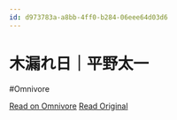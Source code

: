 ```yaml
---
id: d973783a-a8bb-4ff0-b284-06eee64d03d6
---
```


# 木漏れ日｜平野太一
#Omnivore

[Read on Omnivore](https://omnivore.app/me/-190fe82bdd3)
[Read Original](https://note.com/yriica/n/nbba8d15ef00d)

